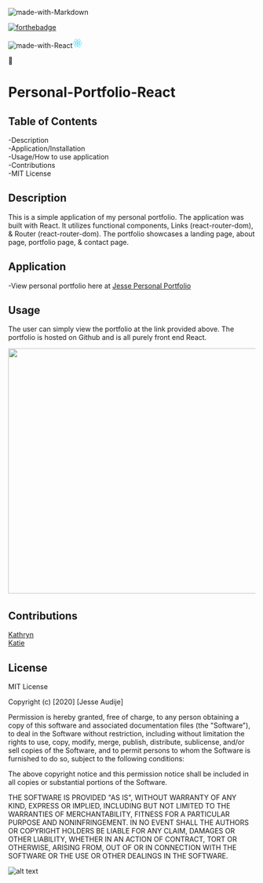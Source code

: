 ![made-with-Markdown](https://img.shields.io/badge/Made%20with-Markdown-1f425f.svg)

[![forthebadge](https://forthebadge.com/images/badges/made-with-javascript.svg)](https://forthebadge.com)

![made-with-React](https://img.shields.io/badge/Made%20with-React-blue.svg)<img src="logo192.png" width="20" height="20">

:100:

# Personal-Portfolio-React

## Table of Contents

-Description\
-Application/Installation\
-Usage/How to use application\
-Contributions\
-MIT License

## Description

This is a simple application of my personal portfolio. The application was built with React. It utilizes functional components, Links (react-router-dom), & Router (react-router-dom). The portfolio showcases a landing page, about page, portfolio page, & contact page.

## Application

-View personal portfolio here at [Jesse Personal Portfolio](https://audijej.github.io/)

## Usage

The user can simply view the portfolio at the link provided above. The portfolio is hosted on Github and is all purely front end React.

<img src="Personal-Portfolio-React-Demo.gif" width="900" height="500">

## Contributions

[Kathryn](https://github.com/katgrace0808)\
[Katie](https://github.com/kaitekelly)

## License

MIT License

Copyright (c) [2020] [Jesse Audije]

Permission is hereby granted, free of charge, to any person obtaining a copy of this software and associated documentation files (the "Software"), to deal in the Software without restriction, including without limitation the rights to use, copy, modify, merge, publish, distribute, sublicense, and/or sell copies of the Software, and to permit persons to whom the Software is furnished to do so, subject to the following conditions:

The above copyright notice and this permission notice shall be included in all copies or substantial portions of the Software.

THE SOFTWARE IS PROVIDED "AS IS", WITHOUT WARRANTY OF ANY KIND, EXPRESS OR IMPLIED, INCLUDING BUT NOT LIMITED TO THE WARRANTIES OF MERCHANTABILITY, FITNESS FOR A PARTICULAR PURPOSE AND NONINFRINGEMENT. IN NO EVENT SHALL THE AUTHORS OR COPYRIGHT HOLDERS BE LIABLE FOR ANY CLAIM, DAMAGES OR OTHER LIABILITY, WHETHER IN AN ACTION OF CONTRACT, TORT OR OTHERWISE, ARISING FROM, OUT OF OR IN CONNECTION WITH THE SOFTWARE OR THE USE OR OTHER DEALINGS IN THE SOFTWARE.

![alt text](https://github.com/audijej.png)

